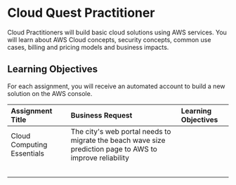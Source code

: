 # Cloud Quest Practitioner

Cloud Practitioners will build basic cloud solutions using AWS services. You will learn about AWS Cloud concepts, security concepts, common use cases, billing and pricing models and business impacts.

## Learning Objectives

For each assignment, you will receive an automated account to build a new solution on the AWS console.

| Assignment Title           | Business Request                                                                                         | Learning Objectives |
| :------------------------- | :------------------------------------------------------------------------------------------------------- | :------------------ |
| Cloud Computing Essentials | The city's web portal needs to migrate the beach wave size prediction page to AWS to improve reliability |                     |
|                            |                                                                                                          |                     |
|                            |                                                                                                          |                     |
|                            |                                                                                                          |                     |
|                            |                                                                                                          |                     |
|                            |                                                                                                          |                     |
